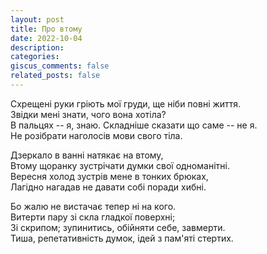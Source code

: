 ```yaml
---
layout: post
title: Про втому
date: 2022-10-04
description:
categories:
giscus_comments: false
related_posts: false
---
```


Схрещені руки гріють мої груди, ще ніби повні життя.<br/>
Звідки мені знати, чого вона хотіла?<br/>
В пальцях -- я, знаю. Складніше сказати що саме -- не я.<br/>
Не розібрати наголосів мови свого тіла.<br/>

Дзеркало в ванні натякає на втому,<br/>
Втому щоранку зустрічати думки свої одноманітні.<br/>
Вересня холод зустрів мене в тонких брюках,<br/>
Лагідно нагадав не давати собі поради хибні.<br/>

Бо жалю не вистачає тепер ні на кого.<br/>
Витерти пару зі скла гладкої поверхні;<br/>
Зі скрипом; зупинитись, обійняти себе, завмерти.<br/>
Тиша, репетативність думок, ідей з пам'яті стертих.
